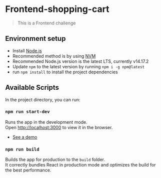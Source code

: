 # Frontend-shopping-cart

> This is a Frontend challenge 

## Environment setup

- Install [Node.js](https://nodejs.org/)
- Recommended method is by using [NVM](https://github.com/creationix/nvm)
- Recommended Node.js version is the latest LTS, currently v14.17.2
- Update `npm` to the latest version by running `npm i -g npm@latest`
- run `npm install` to install the project dependencies

## Available Scripts
In the project directory, you can run:

### `npm run start-dev`

Runs the app in the development mode.\
Open [http://localhost:3000](http://localhost:3000) to view it in the browser.
- [See a demo](https://sharp-mayer-6e1140.netlify.app/)

### `npm run build`

Builds the app for production to the `build` folder.\
It correctly bundles React in production mode and optimizes the build for the best performance.

